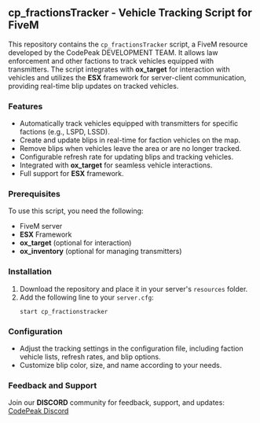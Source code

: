 ## cp_fractionsTracker - Vehicle Tracking Script for FiveM

This repository contains the `cp_fractionsTracker` script, a FiveM resource developed by the CodePeak DEVELOPMENT TEAM. It allows law enforcement and other factions to track vehicles equipped with transmitters. The script integrates with **ox_target** for interaction with vehicles and utilizes the **ESX** framework for server-client communication, providing real-time blip updates on tracked vehicles.

### Features
- Automatically track vehicles equipped with transmitters for specific factions (e.g., LSPD, LSSD).
- Create and update blips in real-time for faction vehicles on the map.
- Remove blips when vehicles leave the area or are no longer tracked.
- Configurable refresh rate for updating blips and tracking vehicles.
- Integrated with **ox_target** for seamless vehicle interactions.
- Full support for **ESX** framework.

### Prerequisites
To use this script, you need the following:

- FiveM server
- **ESX** Framework
- **ox_target** (optional for interaction)
- **ox_inventory** (optional for managing transmitters)

### Installation
1. Download the repository and place it in your server's `resources` folder.
2. Add the following line to your `server.cfg`:
   ```
   start cp_fractionstracker
   ```

### Configuration
- Adjust the tracking settings in the configuration file, including faction vehicle lists, refresh rates, and blip options.
- Customize blip color, size, and name according to your needs.

### Feedback and Support
Join our **DISCORD** community for feedback, support, and updates: [CodePeak Discord](https://discord.gg/SvbGD9dkKJ)
